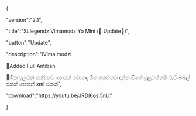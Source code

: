 {

 "version":"2.1",

 "title":"SLlegendz Vimamodz Yo Mini (🚨 Update🚨)",

 "button":"Update",

 "description":"ℹ️Vima modzℹ️

🚨Added Full Antiban

🔴ඕක පුලුවන් ඉක්මනට ගහපන්  මොකද ඕක ඉකමනට දාන්න ඕනේ  පුලුවන්නම් චැට් බබල් එකක් ගහපන් xml එකක්",

 "download":"https://youtu.be/JRDl6osi5nU"

}
